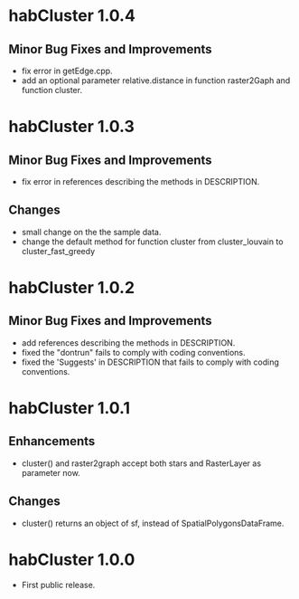 # habCluster 1.0.4
## Minor Bug Fixes and Improvements
* fix error in getEdge.cpp.
* add an optional parameter relative.distance in function raster2Gaph and function cluster.

# habCluster 1.0.3
## Minor Bug Fixes and Improvements
* fix error in references describing the methods in DESCRIPTION.

## Changes
* small change on the the sample data.
* change the default method for function cluster from cluster_louvain to cluster_fast_greedy

# habCluster 1.0.2
## Minor Bug Fixes and Improvements
* add references describing the methods in DESCRIPTION.
* fixed the "dontrun" fails to comply with coding conventions.
* fixed the 'Suggests' in DESCRIPTION that fails to comply with coding conventions.


# habCluster 1.0.1
## Enhancements
* cluster() and raster2graph accept both stars and RasterLayer as parameter now.

## Changes
* cluster() returns an object of sf, instead of SpatialPolygonsDataFrame.


# habCluster 1.0.0
* First public release.
